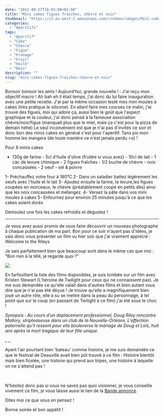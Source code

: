 ```yaml
---
date: "2011-09-27T18:03:00+02:00"
title: "Mini cakes figues fraiches, chèvre et noix"
thumbnail: "https://s3.eu-west-2.amazonaws.com/crokmou/images/Mini-cake-figue-3.jpg"
categories:
  - "Apéritifs"
tags:
  - "Aperitif"
  - "Cake"
  - "Chevre"
  - "Figue"
  - "Fromage"
  - "Fruit"
  - "Huile"
  - "Noix"
description: ""
slug: "mini-cakes-figues-fraiches-chevre-et-noix"
---
```


Bonsoir bonsoir les amis ! Aujourd'hui, grande nouvelle ! : J'ai reçu mon objectif macro ! Ah bah eh il était temps, j'ai donc du lui faire inauguration avec une petite recette. J'ai par la même occasion testé mes mini moules à cakes (très pratique le silicone). En allant faire mes courses ce matin, j'ai trouvé des figues, moi qui adore ça, aussi bien le goût que l'aspect graphique et la couleur, j'ai donc pensé à la fameuse association chèvre/noix/figue (manquait plus que le miel, mais ça c'est pour la pizza de demain héhé) Le seul inconvénient est que je n'ai pas d'invités ce soir et donc bon des minis cakes en général c'est pour l'aperitif. Tans pis mon homme les mangera (de toute manière ce n'est jamais perdu =o) !

Pour 8 minis cakes

- 130g de farine - 5cl d'huile d'olive (fruitée si vous avez) - 10cl de lait - 1 càc de levure chimique - 2 figues fraîches - 1/2 buche de chèvre - noix concassées - 2 oeuf - sel & poivre

1- Préchauffez votre four à 180°C 2- Dans un saladier battez légèrement les oeufs avec l'huile et le lait 3- Ajoutez ensuite la farine, la levure,les figues coupées en morceaux, le chèvre (préalablement coupé en petits dès) ainsi que les noix concassées et mélangez. 4- Versez la pâte dans vos mini moules à cakes 5- Enfournez pour environ 25 minutes jusqu'à ce que les cakes soient dorés

Démoulez une fois les cakes refroidis et dégustez !

__________

Je vous avez aussi promis de vous faire découvrir un nouveau photographe à chaque publication de ma part. Bon pour ce soir n'ayant pas d'idées, je vais donc vous présenter un film vu hier soir que j'ai vraiment apprécié : Welcome to the Rileys

Je sais parfaitement bien que beaucoup sont dans le même cas que moi : "Bon rien à la télé, je regarde quoi ?"

[![](http://1.bp.blogspot.com/-PYghGd4W9d0/ToH_XzKbzJI/AAAAAAAAAy8/4HTRBe07EqQ/s640/Welcome-To-The-Rileys-megaupload.jpg)](http://1.bp.blogspot.com/-PYghGd4W9d0/ToH_XzKbzJI/AAAAAAAAAy8/4HTRBe07EqQ/s1600/Welcome-To-The-Rileys-megaupload.jpg)

En farfouillant la liste des films disponibles, je suis tombée sur un film avec Kristen Stewart (L'héroine de Twilight pour ceux qui ne connaissent pas). Je me suis demandée ce qu'elle valait dans d'autres films et bien autant vous dire que je n'ai pas été déçue ! Je trouve qu'elle a magnifiquement bien joué un autre rôle, elle a su se mettre dans la peau du personnage, à tel point que sur le coup (en passant de Twilight à ce film) j'ai été sous le choc !

_Synopsis : Au cours d’un déplacement professionnel, Doug Riley rencontre Mallory, stripteaseuse dans un club de la Nouvelle-Orléans. L’affection paternelle qu'il ressent pour elle bouleverse le mariage de Doug et Loïs, huit ans après la mort tragique de leur fille unique._

_ _

<span style="line-height: 18px;">Ayant l'air pourtant bien 'bateau' comme histoire, je me suis demandée ce que le festival de Deauville avait bien pût trouvé à ce film : Histoire bientôt mais bien ficelée, une histoire qui prend aux tripes, une histoire à laquelle on ne s'attend pas !</span>

<span style="line-height: 18px;"> </span>

N'hésitez donc pas si vous ne savez pas quoi visionner, je vous conseille vivement ce film, je vous laisse aussi le lien de la [Bande annonce](http://www.premiere.fr/Bandes-annonces/Video/Welcome-To-The-Rileys-VOST).

Dites moi ce que vous en pensez !

Bonne soirée et bon appétit !

 